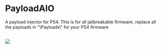 # PayloadAIO
A payload injector for PS4.
This is for all jailbreakable firmware, replace all the payloads in "\Payloads\\" for your PS4 firmware
<br><br>

<img src="https://i.imgur.com/iW2Bkcn.png">
